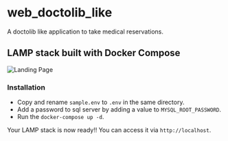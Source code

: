 # web_doctolib_like
A doctolib like application to take medical reservations.

##  LAMP stack built with Docker Compose

![Landing Page](https://user-images.githubusercontent.com/43859895/141092846-905eae39-0169-4fd7-911f-9ff32c48b7e8.png)
 
###  Installation

* Copy and rename `sample.env` to `.env` in the same directory.
* Add a password to sql server by adding a value to `MYSQL_ROOT_PASSWORD`.
* Run the `docker-compose up -d`.

Your LAMP stack is now ready!! You can access it via `http://localhost`. 
